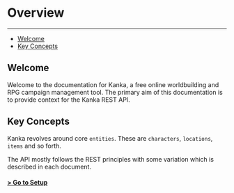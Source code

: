 # Overview

---

- [Welcome](#welcome)
- [Key Concepts](#key-concepts)

<a name="welcome"></a>
## Welcome

Welcome to the documentation for Kanka, a free online worldbuilding and RPG campaign management tool. The primary aim of this documentation is to provide context for the Kanka REST API.

<a name="key-concepts"></a>
## Key Concepts

Kanka revolves around core `entities`. These are `characters`, `locations`, `items` and so forth.

The API mostly follows the REST principles with some variation which is described in each document.


#### [> Go to Setup](/docs/{{version}}/setup)